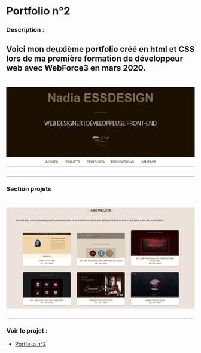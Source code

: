 # Portfolio n°2

### Description :
Voici mon deuxième portfolio créé en html et CSS lors de ma première formation de développeur web avec WebForce3 en mars 2020.
---

# ![portfolio2](https://github.com/nadiaprojets/portfolio2/blob/master/portfolio-baner.png)
---

### Section projets
# ![portfolio2 section](https://github.com/nadiaprojets/portfolio2/blob/master/portfolio2-section.png)
---

### Voir le projet :

* [Portfolio n°2](https://nadiaprojets.github.io/portfolio2/) 
